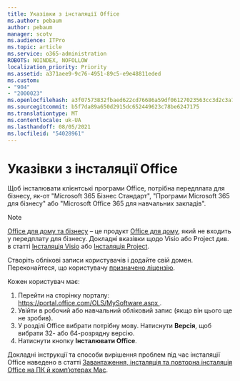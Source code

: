 ```yaml
---
title: Указівки з інсталяції Office
ms.author: pebaum
author: pebaum
manager: scotv
ms.audience: ITPro
ms.topic: article
ms.service: o365-administration
ROBOTS: NOINDEX, NOFOLLOW
localization_priority: Priority
ms.assetid: a371aee9-9c76-4951-89c5-e9e48811eded
ms.custom:
- "904"
- "2000023"
ms.openlocfilehash: a3f07573832fbaed622cd76686a59df06127023563cc3d2c3a7e710cbf45accd
ms.sourcegitcommit: b5f7da89a650d2915dc652449623c78be6247175
ms.translationtype: MT
ms.contentlocale: uk-UA
ms.lasthandoff: 08/05/2021
ms.locfileid: "54028961"
---
```

# <a name="how-to-install-office"></a>Указівки з інсталяції Office

Щоб інсталювати клієнтські програми Office, потрібна передплата для бізнесу, як-от "Microsoft 365 Бізнес Стандарт", "Програми Microsoft 365 для бізнесу" або "Microsoft Office 365 для навчальних закладів".
  
> [!NOTE]
> [Office для дому та бізнесу](https://support.microsoft.com/office/28cbc8cf-1332-4f04-9123-9b660abb629e?wt.mc_id=Alchemy_ClientDIA) – це продукт [Office для дому](https://support.microsoft.com/office/28cbc8cf-1332-4f04-9123-9b660abb629e?wt.mc_id=alchemy_clientdia), який не входить у передплату для бізнесу. Докладні вказівки щодо Visio або Project див. в статті [Інсталяція Visio](https://support.microsoft.com/office/f98f21e3-aa02-4827-9167-ddab5b025710?wt.mc_id=Alchemy_ClientDIA) або [Інсталяція Project](https://support.microsoft.com/office/7059249b-d9fe-4d61-ab96-5c5bf435f281?wt.mc_id=Alchemy_ClientDIA).

Створіть облікові записи користувачів і додайте свій домен. Переконайтеся, що користувачу [призначено ліцензію](https://docs.microsoft.com/microsoft-365/admin/add-users/add-users).

Кожен користувач має:

1. Перейти на сторінку порталу: [ https://portal.office.com/OLS/MySoftware.aspx ](https://portal.office.com/OLS/MySoftware.aspx).
2. Увійти в робочий або навчальний обліковий запис (якщо він цього ще не зробив).
3. У розділі Office вибрати потрібну мову. Натиснути **Версія**, щоб вибрати 32- або 64-розрядну версію.
4. Натиснути кнопку **Інсталювати Office**.

Докладні інструкції та способи вирішення проблем під час інсталяції Office наведено в статті [Завантаження, інсталяція та повторна інсталяція Office на ПК й комп’ютерах Mac](https://support.office.com/article/4414eaaf-0478-48be-9c42-23adc4716658?wt.mc_id=Alchemy_ClientDIA).
